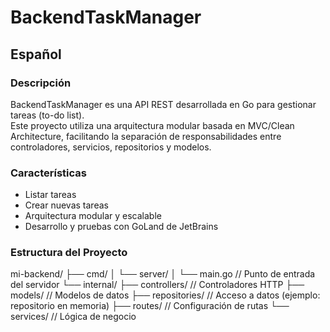 # BackendTaskManager

## Español

### Descripción
BackendTaskManager es una API REST desarrollada en Go para gestionar tareas (to-do list).  
Este proyecto utiliza una arquitectura modular basada en MVC/Clean Architecture, facilitando la separación de responsabilidades entre controladores, servicios, repositorios y modelos.

### Características
- Listar tareas
- Crear nuevas tareas
- Arquitectura modular y escalable
- Desarrollo y pruebas con GoLand de JetBrains

### Estructura del Proyecto
mi-backend/ ├── cmd/ │ └── server/ │ └── main.go // Punto de entrada del servidor └── internal/ ├── controllers/ // Controladores HTTP ├── models/ // Modelos de datos ├── repositories/ // Acceso a datos (ejemplo: repositorio en memoria) ├── routes/ // Configuración de rutas └── services/ // Lógica de negocio



